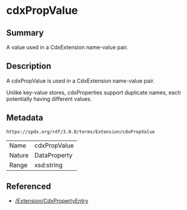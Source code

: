<!-- Automatically generated by spec-parser v2.1.0 on 2024-06-17T15:44:58.460830+00:00 -->
<!-- SPDX-License-Identifier: Community-Spec-1.0 -->

# cdxPropValue

## Summary

A value used in a CdxExtension name-value pair.


## Description

A cdxPropValue is used in a CdxExtension name-value pair.

Unlike key-value stores, cdxProperties support duplicate names, each
potentially having different values.


## Metadata

`https://spdx.org/rdf/3.0.0/terms/Extension/cdxPropValue`


| | |
|---|---|
| Name | cdxPropValue |
| Nature | DataProperty |
| Range | xsd:string |




## Referenced

- [/Extension/CdxPropertyEntry](../../Extension/Classes/CdxPropertyEntry.md)

